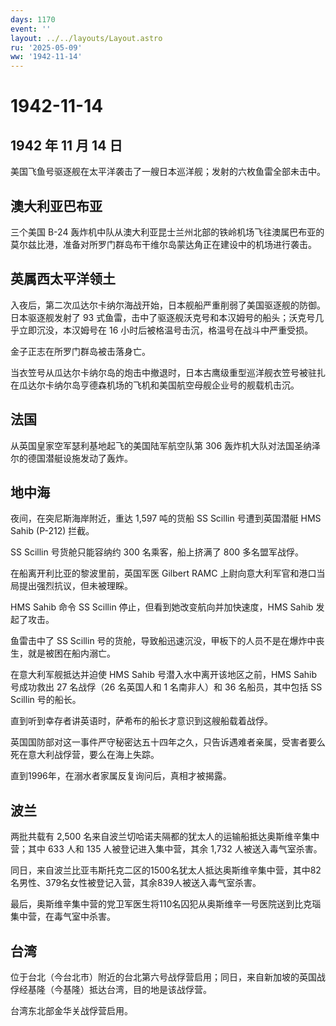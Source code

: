 ```yaml
---
days: 1170
event: ''
layout: ../../layouts/Layout.astro
ru: '2025-05-09'
ww: '1942-11-14'
---
```


# 1942-11-14

## 1942 年 11 月 14 日

美国飞鱼号驱逐舰在太平洋袭击了一艘日本巡洋舰；发射的六枚鱼雷全部未击中。

## 澳大利亚巴布亚

三个美国 B-24
轰炸机中队从澳大利亚昆士兰州北部的铁岭机场飞往澳属巴布亚的莫尔兹比港，准备对所罗门群岛布干维尔岛蒙达角正在建设中的机场进行袭击。

## 英属西太平洋领土

入夜后，第二次瓜达尔卡纳尔海战开始，日本舰船严重削弱了美国驱逐舰的防御。日本驱逐舰发射了
93
式鱼雷，击中了驱逐舰沃克号和本汉姆号的船头；沃克号几乎立即沉没，本汉姆号在
16 小时后被格温号击沉，格温号在战斗中严重受损。

金子正志在所罗门群岛被击落身亡。

当衣笠号从瓜达尔卡纳尔岛的炮击中撤退时，日本古鹰级重型巡洋舰衣笠号被驻扎在瓜达尔卡纳尔岛亨德森机场的飞机和美国航空母舰企业号的舰载机击沉。

## 法国

从英国皇家空军瑟利基地起飞的美国陆军航空队第 306
轰炸机大队对法国圣纳泽尔的德国潜艇设施发动了轰炸。

## 地中海

夜间，在突尼斯海岸附近，重达 1,597 吨的货船 SS Scillin 号遭到英国潜艇
HMS Sahib (P-212) 拦截。

SS Scillin 号货舱只能容纳约 300 名乘客，船上挤满了 800 多名盟军战俘。

在船离开利比亚的黎波里前，英国军医 Gilbert RAMC
上尉向意大利军官和港口当局提出强烈抗议，但未被理睬。

HMS Sahib 命令 SS Scillin 停止，但看到她改变航向并加快速度，HMS Sahib
发起了攻击。

鱼雷击中了 SS Scillin
号的货舱，导致船迅速沉没，甲板下的人员不是在爆炸中丧生，就是被困在船内溺亡。

在意大利军舰抵达并迫使 HMS Sahib 号潜入水中离开该地区之前，HMS Sahib
号成功救出 27 名战俘（26 名英国人和 1 名南非人）和 36 名船员，其中包括
SS Scillin 号的船长。

直到听到幸存者讲英语时，萨希布的船长才意识到这艘船载着战俘。

英国国防部对这一事件严守秘密达五十四年之久，只告诉遇难者亲属，受害者要么死在意大利战俘营，要么在海上失踪。

直到1996年，在溺水者家属反复询问后，真相才被揭露。

## 波兰

两批共载有 2,500
名来自波兰切哈诺夫隔都的犹太人的运输船抵达奥斯维辛集中营；其中 633 人和
135 人被登记进入集中营，其余 1,732 人被送入毒气室杀害。

同日，来自波兰比亚韦斯托克二区的1500名犹太人抵达奥斯维辛集中营，其中82名男性、379名女性被登记入营，其余839人被送入毒气室杀害。

最后，奥斯维辛集中营的党卫军医生将110名囚犯从奥斯维辛一号医院送到比克瑙集中营，在毒气室中杀害。

## 台湾

位于台北（今台北市）附近的台北第六号战俘营启用；同日，来自新加坡的英国战俘经基隆（今基隆）抵达台湾，目的地是该战俘营。

台湾东北部金华关战俘营启用。